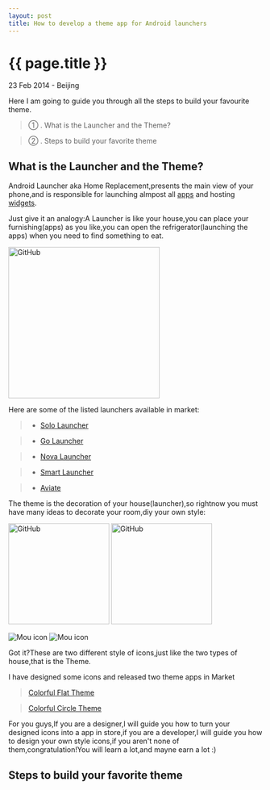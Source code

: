 ```yaml
---
layout: post
title: How to develop a theme app for Android launchers
---
```


{{ page.title }}
================

<p class="meta">23 Feb 2014 - Beijing</p>
Here I am going to guide you through all the steps to build your favourite theme.


>① . What is the Launcher and the Theme?

>② . Steps to build your favorite theme


__What is the Launcher and the Theme?__
--------

Android Launcher aka Home Replacement,presents the main view of your phone,and is responsible for launching almpost all [apps](http://en.wikipedia.org/wiki/Mobile_apps) and hosting [widgets](http://en.wikipedia.org/wiki/Software_widget).

Just give it an analogy:A Launcher is like your house,you can place your furnishing(apps) as you like,you can open the refrigerator(launching the apps) when you need to find something to eat.

<img src="http://media-cache-ak0.pinimg.com/736x/e3/75/b1/e375b182d273a1305619127e785e9232.jpg" alt="GitHub" title="GitHub,Social Coding" width="300" />

Here are some of the listed launchers available in market:

>* [Solo Launcher](https://play.google.com/store/apps/details?id=home.solo.launcher.free)

>* [Go Launcher](https://play.google.com/store/apps/details?id=com.gau.go.launcherex
)

>* [Nova Launcher](https://play.google.com/store/apps/details?id=com.teslacoilsw.launcher)

>* [Smart Launcher](https://play.google.com/store/apps/details?id=ginlemon.flowerfree)

>* [Aviate](https://play.google.com/store/apps/details?id=ginlemon.flowerfree)

The theme is the decoration of your house(launcher),so rightnow you must have many ideas to decorate your room,diy your own style:


<img src="http://media-cache-ak0.pinimg.com/736x/ab/74/92/ab7492d23cec75323d4e0b151c83cc21.jpg" alt="GitHub" title="GitHub,Social Coding" height="200" />
<img src="http://media-cache-ak0.pinimg.com/736x/c1/45/29/c14529aceffb5486f90f9eb8e1dda360.jpg" alt="GitHub" title="GitHub,Social Coding" height="200" />


![Mou icon](https://lh6.ggpht.com/l8rup8brAtymf7WF0jjBi7B6dWrieHf6ydLPxfByZS0RbIiHLjKd0D7nqMPlvsBT4cs=h300-rw)
![Mou icon](https://lh6.ggpht.com/hM2uEFNUkWUwzd3kTpGCsSrDDqecfSnLg1d-AlXr4tthqjYLcUFLJZ4UELYBvMJc9mM=h300-rw)

Got it?These are two different style of icons,just like the two types of house,that is the Theme.

I have designed some icons and released two theme apps in Market

>[Colorful Flat Theme](https://play.google.com/store/apps/details?id=com.solo.theme.colorfulflat)

>[Colorful Circle Theme](https://play.google.com/store/apps/details?id=com.solo.theme.colorfulcircle)

For you guys,If you are a designer,I will guide you how to turn your designed icons into a app in store,if you are a developer,I will guide you how to design your own style icons,if you aren't none of them,congratulation!You will learn a lot,and mayne earn a lot :)


__Steps to build your favorite theme__
--------
